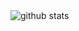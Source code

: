 <picture decoding="async" loading="lazy">
  <source media="(prefers-color-scheme: light)" srcset="https://pixel-profile-ui.vercel.app/api/github-stats?username=georggunia&include_all_commits=true&pixelate_avatar=true&theme=fuji&theme=fuji&color=%23ffffffFF">
  <source media="(prefers-color-scheme: dark)" srcset="https://pixel-profile-ui.vercel.app/api/github-stats?username=georggunia&include_all_commits=true&pixelate_avatar=true&theme=fuji&theme=fuji&color=%23ffffffFF">
  <img alt="github stats" src="https://pixel-profile-ui.vercel.app/api/github-stats?username=georggunia&include_all_commits=true&pixelate_avatar=true&theme=fuji&theme=fuji&color=%23ffffffFF">
</picture>
